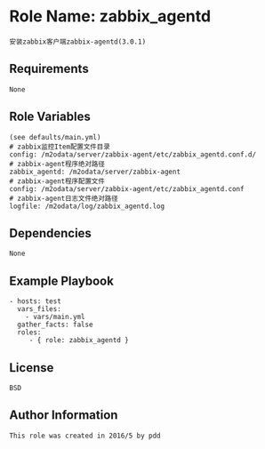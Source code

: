Role Name: zabbix_agentd
========================

    安装zabbix客户端zabbix-agentd(3.0.1)

Requirements
------------
    
    None

Role Variables
--------------

    (see defaults/main.yml)
    # zabbix监控Item配置文件目录
    config: /m2odata/server/zabbix-agent/etc/zabbix_agentd.conf.d/
    # zabbix-agent程序绝对路径
    zabbix_agentd: /m2odata/server/zabbix-agent
    # zabbix-agent程序配置文件
    config: /m2odata/server/zabbix-agent/etc/zabbix_agentd.conf
    # zabbix-agent日志文件绝对路径
    logfile: /m2odata/log/zabbix_agentd.log

Dependencies
------------
    
    None

Example Playbook
----------------

    - hosts: test
      vars_files:
        - vars/main.yml
      gather_facts: false
      roles:
         - { role: zabbix_agentd }

License
-------

    BSD

Author Information
------------------

    This role was created in 2016/5 by pdd
